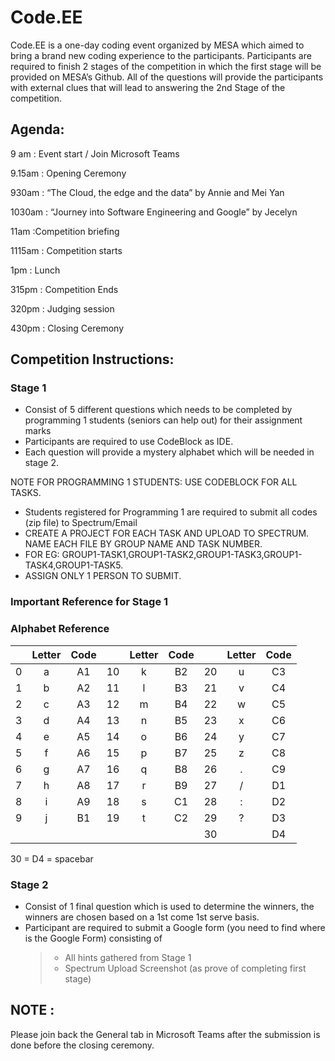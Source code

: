 # Code.EE

Code.EE is a one-day coding event organized by MESA which aimed to bring a brand new coding experience to the participants. Participants are required to finish 2 stages of the competition in which the first stage will be provided on MESA’s Github. All of the questions will provide the participants with external clues that will lead to answering the 2nd Stage of the competition.

## Agenda:

9 am    : Event start / Join Microsoft Teams

9.15am  : Opening Ceremony

930am   : “The Cloud, the edge and the data” by Annie and Mei Yan

1030am  : “Journey into Software Engineering and Google” by Jecelyn

11am    :Competition briefing

1115am  : Competition starts

1pm     : Lunch

315pm   : Competition Ends

320pm   : Judging session

430pm   : Closing Ceremony


## Competition Instructions:

### Stage 1

- Consist of 5 different questions which needs to be completed by programming 1 students (seniors can help out) for their assignment marks
- Participants are required to use CodeBlock as IDE.
- Each question will provide a mystery alphabet which will be needed in stage 2.

NOTE FOR PROGRAMMING 1 STUDENTS: USE CODEBLOCK FOR ALL TASKS. 
- Students registered for Programming 1 are required to submit all codes (zip file) to Spectrum/Email
- CREATE A PROJECT FOR EACH TASK AND UPLOAD TO SPECTRUM. NAME EACH FILE BY GROUP NAME AND TASK NUMBER.
- FOR EG: GROUP1-TASK1,GROUP1-TASK2,GROUP1-TASK3,GROUP1-TASK4,GROUP1-TASK5.
- ASSIGN ONLY 1 PERSON TO SUBMIT.

### Important Reference for Stage 1

### Alphabet Reference

|     | Letter | Code |     | Letter | Code |     | Letter | Code |
| :-: | :----: | :--: | :-: | :----: | :--: | :-: | :----: | :--: |
|  0  |   a    |  A1  | 10  |   k    |  B2  | 20  |   u    |  C3  |
|  1  |   b    |  A2  | 11  |   l    |  B3  | 21  |   v    |  C4  |
|  2  |   c    |  A3  | 12  |   m    |  B4  | 22  |   w    |  C5  |
|  3  |   d    |  A4  | 13  |   n    |  B5  | 23  |   x    |  C6  |
|  4  |   e    |  A5  | 14  |   o    |  B6  | 24  |   y    |  C7  |
|  5  |   f    |  A6  | 15  |   p    |  B7  | 25  |   z    |  C8  |
|  6  |   g    |  A7  | 16  |   q    |  B8  | 26  |   .    |  C9  |
|  7  |   h    |  A8  | 17  |   r    |  B9  | 27  |   /    |  D1  |
|  8  |   i    |  A9  | 18  |   s    |  C1  | 28  |   :    |  D2  |
|  9  |   j    |  B1  | 19  |   t    |  C2  | 29  |   ?    |  D3  |
|     |        |      |     |        |      | 30  |        |  D4  |

30 = D4 = spacebar

### Stage 2

- Consist of 1 final question which is used to determine the winners, the winners are chosen based on a 1st come 1st serve basis.
- Participant are required to submit a Google form (you need to find where is the Google Form) consisting of
  > - All hints gathered from Stage 1
  > - Spectrum Upload Screenshot (as prove of completing first stage)

## NOTE :

Please join back the General tab in Microsoft Teams after the submission is done before the closing ceremony.
